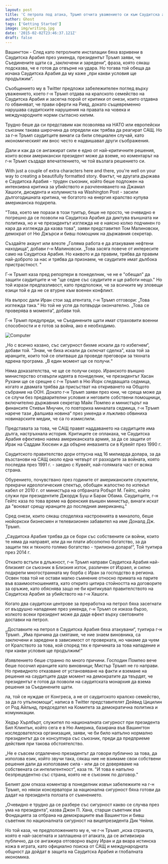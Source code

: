 ```yaml
---
layout: post
title: 'С петрола под атака, Тръмп отчита уважението си към Саудитска арабия'
author: Ghost
tags: ['Getting Started']
image: img/writing.jpg
date: '2015-02-02T23:46:37.121Z'
draft: false
---
```


Вашингтон - След като петролните инсталации бяха взривени в Саудитска Арабия през уикенда, президентът Тръмп заяви, че Съединените щати са „заключени и заредени“, фраза, която сякаш подсказва, че е готов да отвърне на удара. Но тогава той обеща да изчака Саудитска Арабия да му каже „при какви условия ще продължим“.

Съобщението му в Twitter предложи забележителен поглед върху уважението, което г-н Тръмп отдава на кралското семейство на Саудитска Арабия и засегна порой от критики от онези, които отдавна го обвиняват, че прави оферти на Рияд, докато същевременно нарушава саудитските нарушения на правата на човека и международните норми съгласно килим.

Трудно беше да си представим как позволява на НАТО или европейски съюзник такава широчина да определи как трябва да реагират САЩ. Но за г-н Тръмп саудитците винаги са били специален случай, като икономическият им внос често е надвишавал други съображения.

Дали и как да се ангажират сили е едно от най-критичните решения, които всеки американски президент може да вземе, но коментарът на г-н Тръмп създаде впечатлението, че той възлага решението си.

With just a couple of extra characters here and there, you're well on your way to creating a beautifully formatted story.
Фактът, че другата държава е Саудитска Арабия - труден съюзник, който беше подложен на интензивна критика за убийството и разчленяването на Джамал Хашоги, дисидента и колумниста на Washington Post - засили дългогодишната критика, че богатото на енергия кралство купува американска подкрепа.

"Това, което ме порази в този туитър, беше не просто, че очевидно е погрешно да се позволи на Саудитска Арабия да диктува външната ни политика, но и че президентът изглежда не е наясно колко подчинен го кара да изглежда да казва това", заяви представител Том Малиновски, демократ от Ню Джърси и бивш помощник на държавния секретар.

Създайте акаунт или влезте
„Голяма работа е да атакуваме нефтени находища“, добави г-н Малиновски. „Това засяга повече от интересите само на Саудитска Арабия. Но каквото и да правим, трябва да правим най-доброто за нас и трябва да признаем, че саудитите имат дълбока пристрастност. "

Г-н Тръмп каза пред репортери в понеделник, че не е "обещал" да защити саудитците и че "ще седне със саудитите и ще работи нещо." Но той изрази предпазливост, като предположи, че за всичките му зловещи езици той е да не се втурне към военен конфликт.

На въпрос дали Иран стои зад атентата, г-н Тръмп отговори: „Това изглежда така.“ Но той не успя да потвърди окончателно. „Това се проверява в момента“, добави той.

Г-н Тръмп предупреди, че Съединените щати имат страховити военни способности и е готов за война, ако е необходимо.

![Computer](img/trump.jpg)

„Но с всичко казано, със сигурност бихме искали да го избегнем“, добави той. "Знам, че биха искали да сключат сделка", каза той за иранците, които той се опитваше да проведе преговори за тяхната ядрена програма. „В един момент ще се получи.“

Няма доказателства, че ще се получи скоро. Иранското външно министерство отхвърли идеята в понеделник, че президентът Хасан Рухани ще се срещне с г-н Тръмп в Ню Йорк следващата седмица, когато и двамата трябва да присъстват на откриването на Общото събрание на ООН. Докато г-н Тръмп заяви през юни, че среща може да се случи без предварителни условия и неговите собствени помощници, включително държавния секретар Майк Помпео и министърът на финансите Стивън Мнучин, го повториха миналата седмица, г-н Тръмп нарече тази „фалшива новина“ през уикенда и лъжливо обвиниха новинарските медии, че са го измислили.

Представата за това, че САЩ правят наддаването на саудитците има дълга, настръхнала история. Критиците се оплакаха, че Саудитска Арабия ефективно наема американската армия, за да се защити от Ирак на Саддам Хюсеин и да обърне инвазията си в Кувейт през 1990 г.

Саудитското правителство дори отпусна над 16 милиарда долара, за да възстанови на САЩ около една четвърт от разходите за войната, която последва през 1991 г. - заедно с Кувейт, най-голямата част от всяка страна.

Обурението, почувствано през годините от американските служители, прекрачи идеологическия спектър, обобщен жалостно по изтекъл кабел от 2010 г. от министъра на отбраната Робърт М. Гейтс, който служи при президентите Джордж Буш и Барак Обама.
Саудитците, г-н Гейтс каза по това време на френския външен министър, винаги искат да "воюват срещу иранците до последния американец."

Сред онези, които сякаш споделяха настроенията в миналото, беше нюйоркски бизнесмен и телевизионен забавител на име Доналд Дж. Тръмп.

„Саудитска Арабия трябва да се бори със собствените си войни, които те няма да направят, или да ни плати абсолютно богатство, за да защити тях и тяхното голямо богатство - трилиона долара!“, Той туитира през 2014 г.

Откакто встъпи в длъжност, г-н Тръмп направи Саудитска Арабия най-близкият си съюзник в Близкия изток, различен от Израел, и силно подкрепи многостранната му борба с Иран за господство в региона. Освен това той не остави малко съмнение относно примата на парите във взаимоотношенията, като открито цитира стойността на договорите за оръжие, като обяснява защо не би критикувал правителството на Саудитска Арабия за убийството на г-н Хашоги.

Когато два саудитски центрове за преработка на петрол бяха засегнати от въздушно нападение през уикенда, г-н Тръмп се изказа бързо, колкото всеки президент може да даде ефект върху световните доставки на петрол.

„Доставките на петрол в Саудитска Арабия бяха атакувани“, туитира г-н Тръмп. „Има причина да смятаме, че ние знаем виновника, са заключени и заредени в зависимост от проверката, но чакаме да чуем от Кралството за това, кой според тях е причината за това нападение и при какви условия ще продължим!“

Изявлението беше странно по много причини. Господин Помпео вече беше посочил иранците като виновници; Мистър Тръмп не го направи. Но привидното отказване от установяване на факти и вземане на решения на саудитците даде момент на демократите да твърдят, че президентът е готов да позволи на саудитската монархия да взема решения за Съединените щати.

ла, той се нуждае от Конгреса, а не от саудитското кралско семейство, за да го упълномощи“, написа в Twitter представителят Дейвид Цицилин от Род Айлънд, председател на Комитета за демократична политика и комуникации.

Хедър Хърлбърт, служител по националната сигурност при президента Бил Клинтън, който сега е в Ню Америка, базирана във Вашингтон изследователска организация, заяви, че би било напълно нормално президентът да се консултира със съюзник, преди да предприеме действия при такова обстоятелство.

„Не е съвсем отдалечено президентът да говори публично за това, да използва език, който звучи така, сякаш ние не взимаме свои собствени решения дали да използваме сила - или да се доверяваме на собствената си интелигентност“, каза тя. "И това е напълно безпрецедентно със страна, която не е съюзник по договор."

Белият дом отказа коментар в понеделник извън забележките на г-н Тръмп, но някои консерватори за национална сигурност бяха готови да дадат на президента ползата от съмнението.

„Очевидно е трудно да се разбере със сигурност какво се случва през ума на президента“, казва Джон П. Хана, старши съветник във Фондацията за отбрана на демокрациите във Вашингтон и бивш съветник по националната сигурност на вицепрезидента Дик Чейни.

Но той каза, че предположението му е, че г-н Тръмп „иска страната, която е най-засегната и заплашена от атаката, да се активизира публично, да се ангажира отговорно върху Иран и да вкара истинска кожа в играта, като официално поиска от САЩ и международната общност да дойдат в защита на Саудитска Арабия и глобалната икономика.
